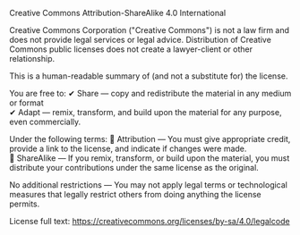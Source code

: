 Creative Commons Attribution-ShareAlike 4.0 International

Creative Commons Corporation ("Creative Commons") is not a law firm and does not provide legal services or legal advice. Distribution of Creative Commons public licenses does not create a lawyer-client or other relationship.

This is a human-readable summary of (and not a substitute for) the license.

You are free to:
✔ Share — copy and redistribute the material in any medium or format  
✔ Adapt — remix, transform, and build upon the material for any purpose, even commercially.

Under the following terms:
📝 Attribution — You must give appropriate credit, provide a link to the license, and indicate if changes were made.  
🔁 ShareAlike — If you remix, transform, or build upon the material, you must distribute your contributions under the same license as the original.

No additional restrictions — You may not apply legal terms or technological measures that legally restrict others from doing anything the license permits.

License full text: https://creativecommons.org/licenses/by-sa/4.0/legalcode
